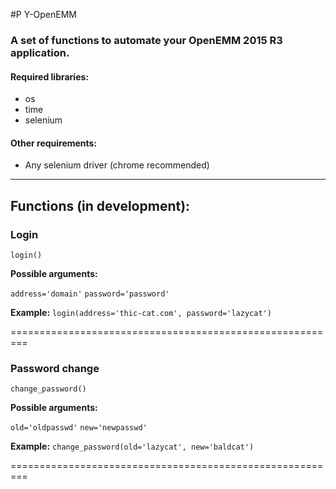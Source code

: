 #P Y-OpenEMM
### A set of functions to automate your OpenEMM 2015 R3 application.

#### Required libraries:

- os
- time
- selenium

#### Other requirements:

- Any selenium driver (chrome recommended)

------------


##  Functions (in development):

### Login
 `login()`


**Possible arguments:**

`address='domain'`
`password='password'`

**Example:**
`login(address='thic-cat.com', password='lazycat')`

=========================================================

### Password change
`change_password()`

**Possible arguments:**

`old='oldpasswd'`
`new='newpasswd'`

**Example:**
`change_password(old='lazycat', new='baldcat')`


=========================================================


